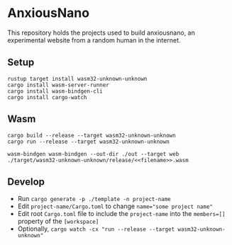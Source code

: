 # AnxiousNano

This repository holds the projects used to build anxiousnano, an experimental website from a random human in the internet.

## Setup

```shell
rustup target install wasm32-unknown-unknown
cargo install wasm-server-runner
cargo install wasm-bindgen-cli
cargo install cargo-watch
```

## Wasm

```shell
cargo build --release --target wasm32-unknown-unknown
cargo run --release --target wasm32-unknown-unknown
```

```shell
wasm-bindgen wasm-bindgen --out-dir ./out --target web ./target/wasm32-unknown-unknown/release/<<filename>>.wasm
```

## Develop

- Run `cargo generate -p ./template -n project-name`
- Edit `project-name/Cargo.toml` to change `name="some project name"`
- Edit root `Cargo.toml` file to include the `project-name` into the `members=[]` property of the `[workspace]`
- Optionally, `cargo watch -cx "run --release --target wasm32-unknown-unknown"`
